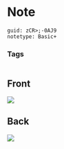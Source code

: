 # Note
```
guid: zCR>;-0AJ9
notetype: Basic+
```

### Tags
```
```

## Front
<img src="Untitled (4).png" />

## Back
<img src="Untitled (3).png">

